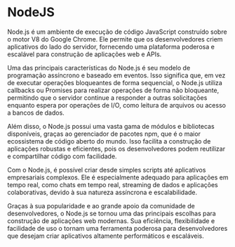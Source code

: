 # NodeJS

Node.js é um ambiente de execução de código JavaScript construído sobre o motor V8 do Google Chrome. Ele permite que os desenvolvedores criem aplicativos do lado do servidor, fornecendo uma plataforma poderosa e escalável para construção de aplicações web e APIs.

Uma das principais características do Node.js é seu modelo de programação assíncrono e baseado em eventos. Isso significa que, em vez de executar operações bloqueantes de forma sequencial, o Node.js utiliza callbacks ou Promises para realizar operações de forma não bloqueante, permitindo que o servidor continue a responder a outras solicitações enquanto espera por operações de I/O, como leitura de arquivos ou acesso a bancos de dados.

Além disso, o Node.js possui uma vasta gama de módulos e bibliotecas disponíveis, graças ao gerenciador de pacotes npm, que é o maior ecossistema de código aberto do mundo. Isso facilita a construção de aplicações robustas e eficientes, pois os desenvolvedores podem reutilizar e compartilhar código com facilidade.

Com o Node.js, é possível criar desde simples scripts até aplicativos empresariais complexos. Ele é especialmente adequado para aplicações em tempo real, como chats em tempo real, streaming de dados e aplicações colaborativas, devido à sua natureza assíncrona e escalabilidade.

Graças à sua popularidade e ao grande apoio da comunidade de desenvolvedores, o Node.js se tornou uma das principais escolhas para construção de aplicações web modernas. Sua eficiência, flexibilidade e facilidade de uso o tornam uma ferramenta poderosa para desenvolvedores que desejam criar aplicativos altamente performáticos e escaláveis.
